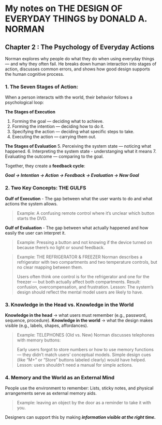 # My notes on THE DESIGN OF EVERYDAY THINGS by DONALD A. NORMAN

## Chapter 2 : The Psychology of Everyday Actions

Norman explores why people do what they do when using everyday things — and why they often fail.
He breaks down human interaction into stages of action, discusses common errors, and shows how good design supports the human cognitive process.

### 1. The Seven Stages of Action:

When a person interacts with the world, their behavior follows a psychological loop:

**The Stages of Execution**
1. Forming the goal — deciding what to achieve.
2. Forming the intention — deciding how to do it.
3. Specifying the action — deciding what specific steps to take.
4. Executing the action — carrying them out.

**The Stages of Evaluation**
5. Perceiving the system state — noticing what happened.
6. Interpreting the system state - understanging what it means
7. Evaluating the outcome — comparing to the goal.

Together, they create a **feedback cycle**:

***Goal → Intention → Action → Feedback → Evaluation → New Goal***

### 2. Two Key Concepts: THE GULFS

**Gulf of Execution** - The gap between what the user wants to do and what actions the system allows.
> Example: A confusing remote control where it’s unclear which button starts the DVD.

**Gulf of Evaluation** - The gap between what actually happened and how easily the user can interpret it.
> Example: Pressing a button and not knowing if the device turned on because there’s no light or sound feedback.

> Example: THE REFRIGERATOR & FREEZER
> Norman describes a refrigerator with two compartments and two temperature controls, but no clear mapping between them.
>
> Users often think one control is for the refrigerator and one for the freezer — but both actually affect both compartments.
> Result: confusion, overcompensation, and frustration.
> Lesson: The system’s design should reflect the mental model users are likely to have.

### 3. Knowledge in the Head vs. Knowledge in the World

**Knowledge in the head** → what users must remember (e.g., password, sequence, procedure).
**Knowledge in the world** → what the design makes visible (e.g., labels, shapes, affordances).

> Example: TELEPHONES (Old vs. New)
> Norman discusses telephones with memory buttons:
> 
> Early users forgot to store numbers or how to use memory functions — they didn’t match users’ conceptual models.
> Simple design cues (like “M+” or “Store” buttons labeled clearly) would have helped.
> Lesson: users shouldn’t need a manual for simple actions.

### 4. Memory and the World as an External Mind

People use the environment to remember:
Lists, sticky notes, and physical arrangements serve as external memory aids.
> Example: leaving an object by the door as a reminder to take it with you.

Designers can support this by making ***information visible at the right time.***





